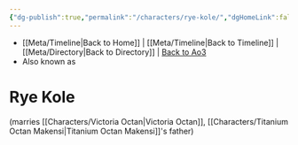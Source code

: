 ```yaml
---
{"dg-publish":true,"permalink":"/characters/rye-kole/","dgHomeLink":false}
---
```


- [[Meta/Timeline\|Back to Home]] | [[Meta/Timeline\|Back to Timeline]] | [[Meta/Directory\|Back to Directory]] | [Back to Ao3](https://archiveofourown.org/works/19334440/chapters/45992584)
- Also known as 

# Rye Kole

(marries [[Characters/Victoria Octan\|Victoria Octan]], [[Characters/Titanium Octan Makensi\|Titanium Octan Makensi]]'s father)